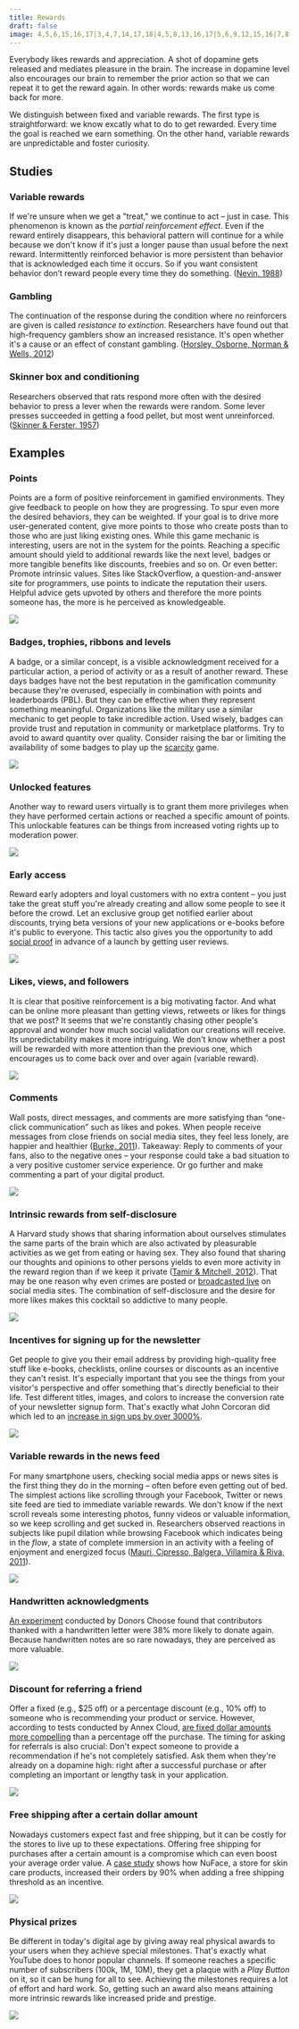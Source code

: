 ```yaml
---
title: Rewards
draft: false
image: 4,5,6,15,16,17|3,4,7,14,17,18|4,5,8,13,16,17|5,6,9,12,15,16|7,8,9,10,11,12,13,14|1,2,3,4,5,6,7,8,9,12,13,14,15,16,17,18,19,20|1,2,3,4,5,6,7,8,9,12,13,14,15,16,17,18,19,20|1,2,3,4,5,6,7,8,9,12,13,14,15,16,17,18,19,20||2,3,4,5,6,7,8,9,12,13,14,15,16,17,18,19|2,3,4,5,6,7,8,9,12,13,14,15,16,17,18,19|2,3,4,5,6,7,8,9,12,13,14,15,16,17,18,19|2,3,4,5,6,7,8,9,12,13,14,15,16,17,18,19|2,3,4,5,6,7,8,9,12,13,14,15,16,17,18,19|2,3,4,5,6,7,8,9,12,13,14,15,16,17,18,19|2,3,4,5,6,7,8,9,12,13,14,15,16,17,18,19|2,3,4,5,6,7,8,9,12,13,14,15,16,17,18,19|2,3,4,5,6,7,8,9,12,13,14,15,16,17,18,19|2,3,4,5,6,7,8,9,12,13,14,15,16,17,18,19
---
```


Everybody likes rewards and appreciation. A shot of dopamine gets released and mediates pleasure in the brain. The increase in dopamine level also encourages our brain to remember the prior action so that we can repeat it to get the reward again. In other words: rewards make us come back for more.

We distinguish between fixed and variable rewards. The first type is straightforward: we know excatly what to do to get rewarded. Every time the goal is reached we earn something. On the other hand, variable rewards are unpredictable and foster curiosity.


## Studies

### Variable rewards
If we're unsure when we get a "treat," we continue to act – just in case. This phenomenon is known as the *partial reinforcement effect*. Even if the reward entirely disappears, this behavioral pattern will continue for a while because we don't know if it's just a longer pause than usual before the next reward. Intermittently reinforced behavior is more persistent than behavior that is acknowledged each time it occurs. So if you want consistent behavior don’t reward people every time they do something. ([Nevin, 1988](https://www.researchgate.net/publication/247408514_Behavioral_Momentum_and_the_Partial_Reinforcement_Effect))

### Gambling
The continuation of the response during the condition where no reinforcers are given is called *resistance to extinction*. Researchers have found out that high-frequency gamblers show an increased resistance. It's open whether it's a cause or an effect of constant gambling. ([Horsley, Osborne, Norman & Wells, 2012](https://www.researchgate.net/publication/221774874_High-frequency_gamblers_show_increased_resistance_to_extinction_following_partial_reinforcement))

### Skinner box and conditioning
Researchers observed that rats respond more often with the desired behavior to press a lever when the rewards were random. Some lever presses succeeded in getting a food pellet, but most went unreinforced. ([Skinner & Ferster, 1957](https://books.google.ch/books?id=xctyCQAAQBAJ))


## Examples


### Points
Points are a form of positive reinforcement in gamified environments. They give feedback to people on how they are progressing. To spur even more the desired behaviors, they can be weighted. If your goal is to drive more user-generated content, give more points to those who create posts than to those who are just liking existing ones. While this game mechanic is interesting, users are not in the system for the points. Reaching a specific amount should yield to additional rewards like the next level, badges or more tangible benefits like discounts, freebies and so on. Or even better: Promote intrinsic values. Sites like StackOverflow, a question-and-answer site for programmers, use points to indicate the reputation their users. Helpful advice gets upvoted by others and therefore the more points someone has, the more is he perceived as knowledgeable.

![](01-points.png)


### Badges, trophies, ribbons and levels
A badge, or a similar concept, is a visible acknowledgment received for a particular action, a period of activity or as a result of another reward. These days badges have not the best reputation in the gamification community because they're overused, especially in combination with points and leaderboards (PBL). But they can be effective when they represent something meaningful. Organizations like the military use a similar mechanic to get people to take incredible action. Used wisely, badges can provide trust and reputation in community or marketplace platforms. Try to avoid to award quantity over quality. Consider raising the bar or limiting the availability of some badges to play up the [scarcity](/scarcity/) game.

![](02-badges.png)


### Unlocked features
Another way to reward users virtually is to grant them more privileges when they have performed certain actions or reached a specific amount of points. This unlockable features can be things from increased voting rights up to moderation power.

![](03-unlock-features.png)


### Early access
Reward early adopters and loyal customers with no extra content – you just take the great stuff you're already creating and allow some people to see it before the crowd. Let an exclusive group get notified earlier about discounts, trying beta versions of your new applications or e-books before it's public to everyone. This tactic also gives you the opportunity to add [social proof](/social-proof/) in advance of a launch by getting user reviews.

![](04-early-access.png)


### Likes, views, and followers
It is clear that positive reinforcement is a big motivating factor. And what can be online more pleasant than getting views, retweets or likes for things that we post? It seems that we're constantly chasing other people's approval and wonder how much social validation our creations will receive. Its unpredictability makes it more intriguing. We don't know whether a post will be rewarded with more attention than the previous one, which encourages us to come back over and over again (variable reward).

![](05-likes-views-followers.png)


### Comments
Wall posts, direct messages, and comments are more satisfying than “one-click communication” such as likes and pokes. When people receive messages from close friends on social media sites, they feel less lonely, are happier and healthier ([Burke, 2011](http://repository.cmu.edu/cgi/viewcontent.cgi?article=1187&context=dissertations)). Takeaway: Reply to comments of your fans, also to the negative ones – your response could take a bad situation to a very positive customer service experience. Or go further and make commenting a part of your digital product.

![](06-comments.png)


### Intrinsic rewards from self-disclosure
A Harvard study shows that sharing information about ourselves stimulates the same parts of the brain which are also activated by pleasurable activities as we get from eating or having sex. They also found that sharing our thoughts and opinions to other persons yields to even more activity in the reward region than if we keep it private ([Tamir & Mitchell, 2012](https://www.ncbi.nlm.nih.gov/pmc/articles/PMC3361411/)). That may be one reason why even crimes are posted or [broadcasted live](https://www.theguardian.com/technology/2017/jan/27/rising-numbers-of-criminals-are-using-facebook-to-document-their-crimes) on social media sites. The combination of self-disclosure and the desire for more likes makes this cocktail so addictive to many people.

![](07-self-disclosure.png)


### Incentives for signing up for the newsletter
Get people to give you their email address by providing high-quality free stuff like e-books, checklists, online courses or discounts as an incentive they can't resist. It's especially important that you see the things from your visitor's perspective and offer something that's directly beneficial to their life. Test different titles, images, and colors to increase the conversion rate of your newsletter signup form. That's exactly what John Corcoran did which led to an [increase in sign ups by over 3000%](https://fizzle.co/sparkline/how-i-increased-my-conversion-rate).

![](08-freebies-newsletter.png)


### Variable rewards in the news feed
For many smartphone users, checking social media apps or news sites is the first thing they do in the morning – often before even getting out of bed. The simplest actions like scrolling through your Facebook, Twitter or news site feed are tied to immediate variable rewards. We don't know if the next scroll reveals some interesting photos, funny videos or valuable information, so we keep scrolling and get sucked in. Researchers observed reactions in subjects like pupil dilation while browsing Facebook which indicates being in the *flow*, a state of complete immersion in an activity with a feeling of enjoyment and energized focus ([Mauri, Cipresso, Balgera, Villamira & Riva, 2011](http://online.liebertpub.com/doi/abs/10.1089/cyber.2010.0377)).

![](09-news-feed.png)


### Handwritten acknowledgments
[An experiment](http://www.huffingtonpost.com/dave-kerpen/the-roi-of-gratefulness_b_2022845.html) conducted by Donors Choose found that contributors thanked with a handwritten letter were 38% more likely to donate again. Because handwritten notes are so rare nowadays, they are perceived as more valuable.

![](10-handwritten-note.png)


### Discount for referring a friend
Offer a fixed (e.g., $25 off) or a percentage discount (e.g., 10% off) to someone who is recommending your product or service. However, according to tests conducted by Annex Cloud, [are fixed dollar amounts more compelling](http://www.annexcloud.com/blog/2016/05/26/get-people-participate-refer-a-friend-programs/) than a percentage off the purchase. The timing for asking for referrals is also crucial: Don't expect someone to provide a recommendation if he's not completely satisfied. Ask them when they're already on a dopamine high: right after a successful purchase or after completing an important or lengthy task in your application.

![](11-discount-referral.png)


### Free shipping after a certain dollar amount
Nowadays customers expect fast and free shipping, but it can be costly for the stores to live up to these expectations. Offering free shipping for purchases after a certain amount is a compromise which can even boost your average order value. A [case study](https://www.reddoor.biz/blog/case-study-rdi-a-b-testing-finds-that-adding-free/) shows how NuFace, a store for skin care products, increased their orders by 90% when adding a free shipping threshold as an incentive.

![](12-free-shipping-threshold.png)


### Physical prizes
Be different in today's digital age by giving away real physical awards to your users when they achieve special milestones. That's exactly what YouTube does to honor popular channels. If someone reaches a specific number of subscribers (100k, 1M, 10M), they get a plaque with a *Play Button* on it, so it can be hung for all to see. Achieving the milestones requires a lot of effort and hard work. So, getting such an award also means attaining more intrinsic rewards like increased pride and prestige.

![](13-physical-prizes.png)